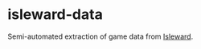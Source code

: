 # isleward-data
Semi-automated extraction of game data from [Isleward](https://gitlab.com/isleward/isleward).
